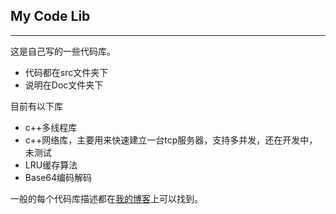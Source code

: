 ## My Code Lib ##

---

这是自己写的一些代码库。

- 代码都在src文件夹下
- 说明在Doc文件夹下

目前有以下库

- c++多线程库
- c++网络库，主要用来快速建立一台tcp服务器，支持多并发，还在开发中，未测试
- LRU缓存算法
- Base64编码解码

一般的每个代码库描述都在[我的博客](http://blog.csdn.net/ygrx)上可以找到。

